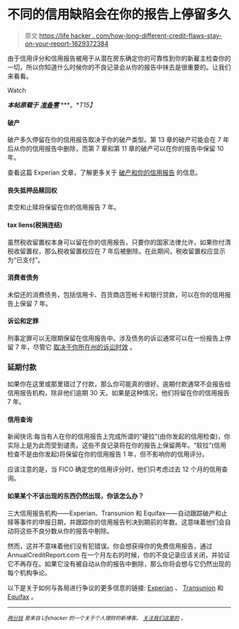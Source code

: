 # 不同的信用缺陷会在你的报告上停留多久

> 原文:[https://life hacker . com/how-long-different-credit-flaws-stay-on-your-report-1629372384](https://lifehacker.com/how-long-different-credit-flaws-stay-on-your-report-1629372384)

由于信用评分和信用报告被用于从潜在房东确定你的可靠性到你的新雇主检查你的一切，所以你知道什么时候你的不良记录会从你的报告中抹去是很重要的。让我们来看看。

Watch

***本帖原载于*** [***准备零***](http://blog.readyforzero.com/how-long-does-a-bad-mark-stay-on-your-credit-report/) ***。**T15】*

#### 破产

破产多久停留在你的信用报告取决于你的破产类型。第 13 章的破产可能会在 7 年后从你的信用报告中删除，而第 7 章和第 11 章的破产可以在你的报告中保留 10 年。

查看这篇 Experian 文章，了解更多关于 [破产和你的信用报告](http://www.experian.com/credit-advice/topic-bankruptcy.html) 的信息。

#### 丧失抵押品赎回权

卖空和止赎将保留在你的信用报告 7 年。

#### tax liens(税捐连结)

虽然税收留置权本身可以留在你的信用报告，只要你的国家法律允许，如果你付清税收留置权，那么税收留置权应在 7 年后被删除。在此期间，税收留置权应显示为“已支付”。

#### 消费者债务

未偿还的消费债务，包括信用卡、百货商店签帐卡和银行贷款，可以在你的信用报告上保留 7 年。

#### 诉讼和定罪

刑事定罪可以无限期保留在信用报告中。涉及债务的诉讼通常可以在一份报告上停留 7 年，尽管它 [取决于你所在州的诉讼时效](http://blog.readyforzero.com/what-is-the-statute-of-limitations-on-debt/) 。

### 延期付款

如果你在这里或那里错过了付款，那么你可能真的很好。逾期付款通常不会报告给信用报告机构，除非他们逾期 30 天。如果是这种情况，他们将留在你的信用报告 7 年。

#### 信用查询

新闻快讯:每当有人在你的信用报告上完成所谓的“硬拉”(由你发起的信用检查)，你实际上是为此而受到谴责。这些不良记录将在你的报告上保留两年。“软拉”(信用检查不是由你发起)将保留在你的信用报告 1 年，但不影响你的信用评分。

应该注意的是，当 FICO 确定您的信用评分时，他们只考虑过去 12 个月的信用查询。

#### 如果某个不该出现的东西仍然出现，你该怎么办？

三大信用报告机构——Experian、Transunion 和 Equifax——自动跟踪破产和止赎等事件的申报日期，并跟踪你的信用报告判决到期前的年数。这意味着他们会自动将这些不良分数从你的报告中剔除。

然而，这并不意味着他们没有犯错误。你会想获得你的免费信用报告，通过 AnnualCreditReport.com 在一个月左右的时候，你的不良记录应该关闭，并验证它不再存在。如果它没有被自动从你的报告中删除，那么你将会想与它仍然出现的每个机构争论。

以下是关于如何与各局进行争议的更多信息的链接: [Experian](http://www.experian.com/disputes/main.html) 、 [Transunion](http://www.transunion.com/personal-credit/credit-disputes/credit-disputes.page) 和 [Equifax](https://www.ai.equifax.com/CreditInvestigation/home.action) 。

* * *

[*<small>两分钱</small>*](http://twocents.lifehacker.com/) *<small>是来自 Lifehacker 的一个关于个人理财的新博客。</small>* [*<small>关注我们这里的</small>*](https://twitter.com/TwoCentsLH) <small>*。*</small>